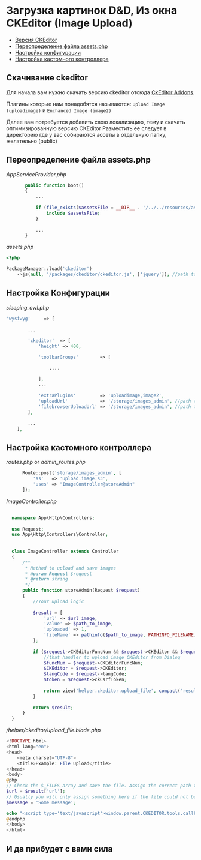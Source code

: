 # Загрузка картинок D&D, Из окна CKEditor (Image Upload)
 
 - [Версия CKEditor](#ckeditor)
 - [Переопределение файла assets.php](#assets-php)
 - [Настройка конфигурации](#config) 
 - [Настройка кастомного контроллера](#custom-controller) 
 
<a name="ckeditor"></a>
## Скачивание ckeditor
 
 Для начала вам нужно скачать версию ckeditor отсюда [CkEditor Addons](http://ckeditor.com/addons/search/plugins/image).
 
 Плагины которые нам понадобятся называются: `Upload Image (uploadimage)` и `Enchanced Image (image2)`

 Далее вам потребуется добавить свою локализацию, тему и скачать оптимизированную версию CKEditor
 Разместить ее следует в директорию где у вас собираются ассеты в отдельную папку, желательно (public)
 
<a name="assets-php"></a>
## Переопределение файла assets.php
 
 *AppServiceProvider.php*
 ```php
        public function boot()
        {
            ...
    
            if (file_exists($assetsFile = __DIR__ . '/../../resources/assets/admin/assets.php')) {
                include $assetsFile;
            }
            
            ...
        }
 ```
 *assets.php*
 ```php
 <?php
 
 PackageManager::load('ckeditor')
     ->js(null, '/packages/ckeditor/ckeditor.js', ['jquery']); //path to ckeditor.js (in public)
 
 ```
 
<a name="config"></a>
## Настройка Конфигурации
 
 *sleeping_owl.php*
 
 ```php
 'wysiwyg'     => [
         
         ...
         
         'ckeditor'  => [
             'height' => 400,
 
             'toolbarGroups'        => [

                 ....
 
             ],
             ...
             
             'extraPlugins'         => 'uploadimage,image2',
             'uploadUrl'            => '/storage/images_admin', //path to custom controller
             'filebrowserUploadUrl' => '/storage/images_admin', //path to custom controller (for browser ckeditor)
         ],
 
         ...
     ],
 ```
 
<a name="custom-controller"></a>
## Настройка кастомного контроллера
  
  *routes.php* or *admin_routes.php*
  
  ```php
        Route::post('storage/images_admin', [
            'as'   => 'upload.image.s3',
            'uses' => "ImageController@storeAdmin"
        ]);
  ```
  
  *ImageController.php*
  
  ```php
    
    namespace App\Http\Controllers;
    
    use Request;
    use App\Http\Controllers\Controller;
    
    
    class ImageController extends Controller
    {
        /**
         * Method to upload and save images
         * @param Request $request
         * @return string
         */
        public function storeAdmin(Request $request)
        {
            //Your upload logic
    
            $result = [
                'url' => $url_image, 
                'value' => $path_to_image,
                'uploaded' => 1,
                'fileName' => pathinfo($path_to_image, PATHINFO_FILENAME)
            ];
            
            if ($request->CKEditorFuncNum && $request->CKEditor && $request->langCode) {
                //that handler to upload image CKEditor from Dialog
                $funcNum = $request->CKEditorFuncNum;
                $CKEditor = $request->CKEditor;
                $langCode = $request->langCode;
                $token = $request->ckCsrfToken;
                
                return view('helper.ckeditor.upload_file', compact('result', 'funcNum', 'CKEditor', 'langCode', 'token'));
            }
            
            return $result;
        }
    }

  ```
  
  */helper/ckeditor/upload_file.blade.php*
  
  ```php
  <!DOCTYPE html>
  <html lang="en">
  <head>
      <meta charset="UTF-8">
      <title>Example: File Upload</title>
  </head>
  <body>
  @php
  // Check the $_FILES array and save the file. Assign the correct path to a variable ($url).
  $url = $result['url'];
  // Usually you will only assign something here if the file could not be uploaded.
  $message = 'Some message';
  
  echo "<script type='text/javascript'>window.parent.CKEDITOR.tools.callFunction($funcNum, '$url');</script>";
  @endphp
  </body>
  </html>
  ```
  
 ## И да прибудет с вами сила